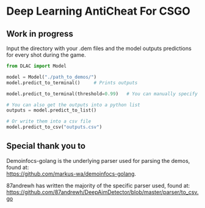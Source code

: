 # Deep Learning AntiCheat For CSGO

## Work in progress  

Input the directory with your .dem files and the model outputs predictions for every shot during the game.

```python
from DLAC import Model

model = Model("./path_to_demos/")
model.predict_to_terminal()     # Prints outputs

model.predict_to_terminal(threshold=0.99)   # You can manually specify threshold, 0.95 by default

# You can also get the outputs into a python list
outputs = model.predict_to_list()

# Or write them into a csv file
model.predict_to_csv("outputs.csv")
```

## Special thank you to
Demoinfocs-golang is the underlying parser used for parsing the demos, found at:  
https://github.com/markus-wa/demoinfocs-golang.  

87andrewh has written the majority of the specific parser used, found at: https://github.com/87andrewh/DeepAimDetector/blob/master/parser/to_csv.go